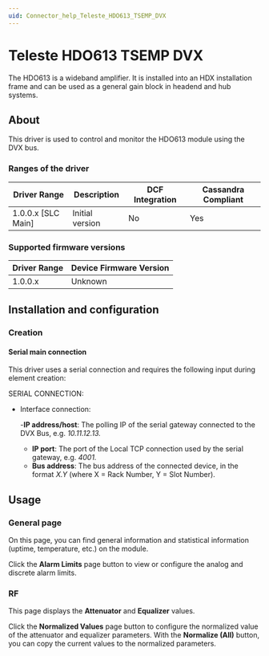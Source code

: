 ```yaml
---
uid: Connector_help_Teleste_HDO613_TSEMP_DVX
---
```


# Teleste HDO613 TSEMP DVX

The HDO613 is a wideband amplifier. It is installed into an HDX installation frame and can be used as a general gain block in headend and hub systems.

## About

This driver is used to control and monitor the HDO613 module using the DVX bus.

### Ranges of the driver

| **Driver Range**     | **Description** | **DCF Integration** | **Cassandra Compliant** |
|----------------------|-----------------|---------------------|-------------------------|
| 1.0.0.x \[SLC Main\] | Initial version | No                  | Yes                     |

### Supported firmware versions

| **Driver Range** | **Device Firmware Version** |
|------------------|-----------------------------|
| 1.0.0.x          | Unknown                     |

## Installation and configuration

### Creation

#### Serial main connection

This driver uses a serial connection and requires the following input during element creation:

SERIAL CONNECTION:

- Interface connection:

  -**IP address/host**: The polling IP of the serial gateway connected to the DVX Bus, e.g. *10.11.12.13.*
  - **IP port**: The port of the Local TCP connection used by the serial gateway, e.g. *4001.*
  - **Bus address**: The bus address of the connected device, in the format *X.Y* (where X = Rack Number, Y = Slot Number).

## Usage

### General page

On this page, you can find general information and statistical information (uptime, temperature, etc.) on the module.

Click the **Alarm Limits** page button to view or configure the analog and discrete alarm limits.

### RF

This page displays the **Attenuator** and **Equalizer** values.

Click the **Normalized Values** page button to configure the normalized value of the attenuator and equalizer parameters. With the **Normalize (All)** button, you can copy the current values to the normalized parameters.
